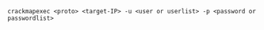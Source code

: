 ```shell-session
crackmapexec <proto> <target-IP> -u <user or userlist> -p <password or passwordlist>
```